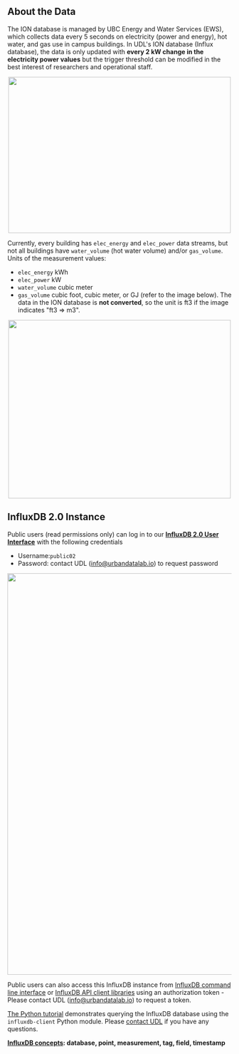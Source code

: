 ## About the Data

The ION database is managed by UBC Energy and Water Services (EWS), which collects data every 5 seconds on electricity (power and energy), hot water, and gas use in campus buildings. In UDL's ION database (Influx database), the data is only updated with **every 2 kW change in the electricity power values** but the trigger threshold can be modified in the best interest of researchers and operational staff.

<p align="center">
  <img width="500" height="350" src="https://github.com/UBC-UrbanDataLab/ION_data/blob/master/images/ION_structure.png">
</p>

Currently, every building has `elec_energy` and `elec_power` data streams, but not all buildings have `water_volume` (hot water volume) and/or `gas_volume`. Units of the measurement values: 
- `elec_energy` kWh
- `elec_power` kW
- `water_volume` cubic meter
- `gas_volume` cubic foot, cubic meter, or GJ (refer to the image below). The data in the ION database is **not converted**, so the unit is ft3 if the image indicates "ft3 => m3".

<p align="center">
  <img width="500" height="400" src="https://github.com/UBC-UrbanDataLab/ION_data/blob/master/images/Gas_unit.png">
</p>

## InfluxDB 2.0 Instance
Public users (read permissions only) can log in to our [**InfluxDB 2.0 User Interface**](http://206.12.92.81:8086/) with the following credentials
- Username:`public02`
- Password: contact UDL (info@urbandatalab.io) to request password

<p align="center">
  <img width="900" src="https://github.com/UBC-UrbanDataLab/ION_data/blob/master/images/ION_UI_Example.JPG">
</p>

Public users can also access this InfluxDB instance from [InfluxDB command line interface](https://docs.influxdata.com/influxdb/v2.0/) or [InfluxDB API client libraries](https://docs.influxdata.com/influxdb/v2.0/tools/client-libraries/) using an authorization token - Please contact UDL (info@urbandatalab.io) to request a token.

[The Python tutorial](https://github.com/UBC-UrbanDataLab/ION_data/blob/master/ION%20InfluxDB%202.0%20Tutorial.ipynb) demonstrates querying the InfluxDB database using the `influxdb-client` Python module. Please [contact UDL](https://urbandatalab.io/) if you have any questions.

**[InfluxDB concepts](https://docs.influxdata.com/influxdb/v2.0/reference/key-concepts/): database, point, measurement, tag, field, timestamp**
